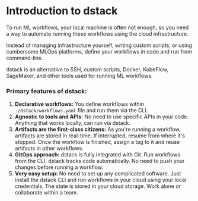 # Introduction to dstack

To run ML workflows, your local machine is often not enough, so you need a way 
to automate running these workflows using the cloud infrastructure.

Instead of managing infrastructure yourself, writing custom scripts, or using cumbersome MLOps platforms, 
define your workflows in code and run from command-line.

dstack is an alternative to SSH, custom scripts, Docker, KubeFlow, SageMaker, and other tools used 
for running ML workflows.

### Primary features of dstack:

1. **Declarative workflows:** You define workflows within `./dstack/workflows.yaml` file 
  and run them via the CLI.
2. **Agnostic to tools and APIs:** No need to use specific APIs in your code. Anything that works locally, can run via dstack.
3. **Artifacts are the first-class citizens:** As you're running a workflow, artifacts are stored in real-time.
  If interrupted, resume from where it's stopped.
  Once the workflow is finished, assign a tag to it and reuse artifacts in other workflows.
4. **GitOps approach:** dstack is fully integrated with Git. Run workflows from the CLI. dstack tracks code automatically.
  No need to push your changes before running a workflow.
5. **Very easy setup:** No need to set up any complicated software. Just install the dstack CLI and run workflows
  in your cloud using your local credentials. The state is stored in your cloud storage. Work alone or collaborate within a team.
